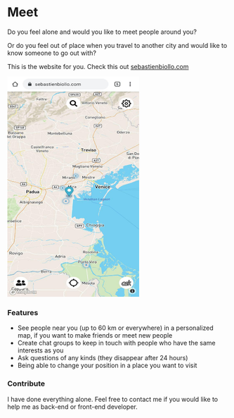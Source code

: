 # Meet

Do you feel alone and would you like to meet people around you? 

Or do you feel out of place when you travel to another city and would like to know someone to go out with?

This is the website for you. Check this out [sebastienbiollo.com](https://sebastienbiollo.com/login "Meet") 

<img src="https://raw.githubusercontent.com/0x5eba/Meet/master/public/meet.jpg" width="300" height="500">

### Features

- See people near you (up to 60 km or everywhere) in a personalized map, if you want to make friends or meet new people
- Create chat groups to keep in touch with people who have the same interests as you
- Ask questions of any kinds (they disappear after 24 hours)
- Being able to change your position in a place you want to visit

### Contribute

I have done everything alone. Feel free to contact me if you would like to help me as back-end or front-end developer.